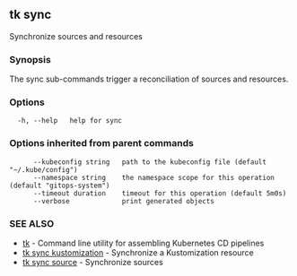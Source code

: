 ## tk sync

Synchronize sources and resources

### Synopsis

The sync sub-commands trigger a reconciliation of sources and resources.

### Options

```
  -h, --help   help for sync
```

### Options inherited from parent commands

```
      --kubeconfig string   path to the kubeconfig file (default "~/.kube/config")
      --namespace string    the namespace scope for this operation (default "gitops-system")
      --timeout duration    timeout for this operation (default 5m0s)
      --verbose             print generated objects
```

### SEE ALSO

* [tk](tk.md)	 - Command line utility for assembling Kubernetes CD pipelines
* [tk sync kustomization](tk_sync_kustomization.md)	 - Synchronize a Kustomization resource
* [tk sync source](tk_sync_source.md)	 - Synchronize sources

